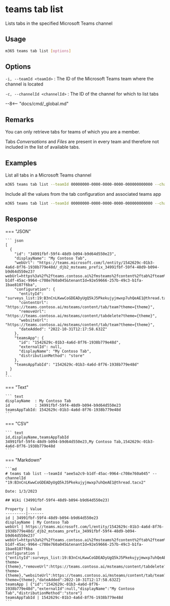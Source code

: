# teams tab list

Lists tabs in the specified Microsoft Teams channel

## Usage

```sh
m365 teams tab list [options]
```

## Options

`-i, --teamId <teamId>`
: The ID of the Microsoft Teams team where the channel is located

`-c, --channelId <channelId>`
: The ID of the channel for which to list tabs

--8<-- "docs/cmd/_global.md"

## Remarks

You can only retrieve tabs for teams of which you are a member.

Tabs _Conversations_ and _Files_ are present in every team and therefore not included in the list of available tabs.

## Examples
  
List all tabs in a Microsoft Teams channel

```sh
m365 teams tab list --teamId 00000000-0000-0000-0000-000000000000 --channelId 19:00000000000000000000000000000000@thread.skype
```

Include all the values from the tab configuration and associated teams app

```sh
m365 teams tab list --teamId 00000000-0000-0000-0000-000000000000 --channelId 19:00000000000000000000000000000000@thread.skype --output json
```

## Response

=== "JSON"

    ``` json
    [
      {
        "id": "34991fbf-59f4-48d9-b094-b9d64d550e23",
        "displayName": "My Contoso Tab",
        "webUrl": "https://teams.microsoft.com/l/entity/1542629c-01b3-4a6d-8f76-1938b779e48d/_djb2_msteams_prefix_34991fbf-59f4-48d9-b094-b9d64d550e23?webUrl=https%3a%2f%2fteams.contoso.ai%2fmsteams%2fcontent%2ftab%2fteam%3ftheme%3d%7btheme%7d&label=My%20Contoso%20Tab&context=%7b%0d%0a++%22canvasUrl%22%3a+%22https%3a%2f%2fteams.contoso.ai%2fmsteams%2fcontent%2ftab%2fteam%3ftheme%3d%7btheme%7d%22%2c%0d%0a++%22channelId%22%3a+%2219%3aB3nCnLKwwCoGDEADyUgQ5kJ5Pkekujyjmwxp7uhQeAE1%40thread.tacv2%22%2c%0d%0a++%22subEntityId%22%3a+null%0d%0a%7d&groupId=aee5a2c9-b1df-45ac-9964-c708e760a045&tenantId=92e59666-257b-49c3-b1fa-1bae8107f6ba",
        "configuration": {
          "entityId": "surveys_list:19:B3nCnLKwwCoGDEADyUgQ5kJ5Pkekujyjmwxp7uhQeAE1@thread.tacv2:ps67c9jyf3a30j2j5eum72",
          "contentUrl": "https://teams.contoso.ai/msteams/content/tab/team?theme={theme}",
          "removeUrl": "https://teams.contoso.ai/msteams/content/tabdelete?theme={theme}",
          "websiteUrl": "https://teams.contoso.ai/msteams/content/tab/team?theme={theme}",
          "dateAdded": "2022-10-31T12:17:58.632Z"
        },
        "teamsApp": {
          "id": "1542629c-01b3-4a6d-8f76-1938b779e48d",
          "externalId": null,
          "displayName": "My Contoso Tab",
          "distributionMethod": "store"
        },
        "teamsAppTabId": "1542629c-01b3-4a6d-8f76-1938b779e48d"
      }
    ]
    ```

=== "Text"

    ``` text
    displayName  : My Contoso Tab
    id           : 34991fbf-59f4-48d9-b094-b9d64d550e23
    teamsAppTabId: 1542629c-01b3-4a6d-8f76-1938b779e48d
    ```

=== "CSV"

    ``` text
    id,displayName,teamsAppTabId
    34991fbf-59f4-48d9-b094-b9d64d550e23,My Contoso Tab,1542629c-01b3-4a6d-8f76-1938b779e48d
    ```

=== "Markdown"

    ```md
    # teams tab list --teamId "aee5a2c9-b1df-45ac-9964-c708e760a045" --channelId "19:B3nCnLKwwCoGDEADyUgQ5kJ5Pkekujyjmwxp7uhQeAE1@thread.tacv2"

    Date: 1/3/2023

    ## Wiki (34991fbf-59f4-48d9-b094-b9d64d550e23)

    Property | Value
    ---------|-------
    id | 34991fbf-59f4-48d9-b094-b9d64d550e23
    displayName | My Contoso Tab
    webUrl | https://teams.microsoft.com/l/entity/1542629c-01b3-4a6d-8f76-1938b779e48d/_djb2_msteams_prefix_34991fbf-59f4-48d9-b094-b9d64d550e23?webUrl=https%3a%2f%2fteams.contoso.ai%2fmsteams%2fcontent%2ftab%2fteam%3ftheme%3d%7btheme%7d&label=My%20Contoso%20Tab&context=%7b%0d%0a++%22canvasUrl%22%3a+%22https%3a%2f%2fteams.contoso.ai%2fmsteams%2fcontent%2ftab%2fteam%3ftheme%3d%7btheme%7d%22%2c%0d%0a++%22channelId%22%3a+%2219%3aB3nCnLKwwCoGDEADyUgQ5kJ5Pkekujyjmwxp7uhQeAE1%40thread.tacv2%22%2c%0d%0a++%22subEntityId%22%3a+null%0d%0a%7d&groupId=aee5a2c9-b1df-45ac-9964-c708e760a045&tenantId=92e59666-257b-49c3-b1fa-1bae8107f6ba
    configuration | {"entityId":surveys_list:19:B3nCnLKwwCoGDEADyUgQ5kJ5Pkekujyjmwxp7uhQeAE1@thread.tacv2:ps67c9jyf3a30j2j5eum72,"contentUrl":https://teams.contoso.ai/msteams/content/tab/team?theme={theme},"removeUrl":https://teams.contoso.ai/msteams/content/tabdelete?theme={theme},"websiteUrl":https://teams.contoso.ai/msteams/content/tab/team?theme={theme},"dateAdded":2022-10-31T12:17:58.632Z}
    teamsApp | {"id":"1542629c-01b3-4a6d-8f76-1938b779e48d","externalId":null,"displayName":"My Contoso Tab","distributionMethod":"store"}
    teamsAppTabId | 1542629c-01b3-4a6d-8f76-1938b779e48d
    ```
